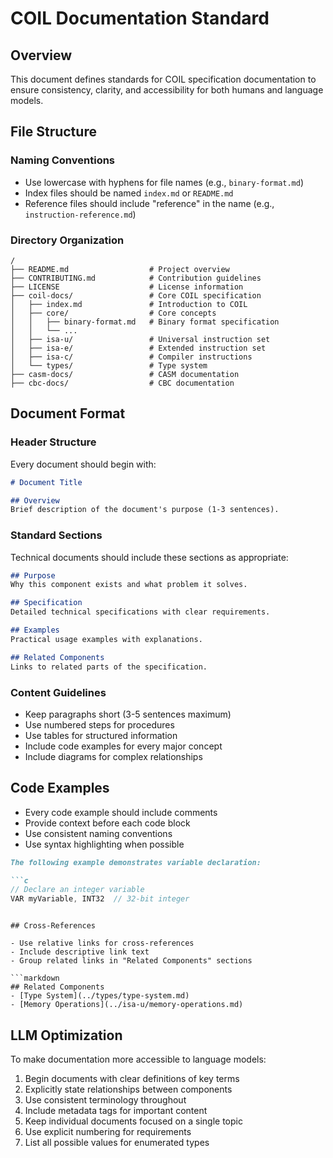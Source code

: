 # COIL Documentation Standard

## Overview

This document defines standards for COIL specification documentation to ensure consistency, clarity, and accessibility for both humans and language models.

## File Structure

### Naming Conventions
- Use lowercase with hyphens for file names (e.g., `binary-format.md`)
- Index files should be named `index.md` or `README.md`
- Reference files should include "reference" in the name (e.g., `instruction-reference.md`)

### Directory Organization
```
/
├── README.md                  # Project overview
├── CONTRIBUTING.md            # Contribution guidelines
├── LICENSE                    # License information
├── coil-docs/                 # Core COIL specification
│   ├── index.md               # Introduction to COIL
│   ├── core/                  # Core concepts
│   │   ├── binary-format.md   # Binary format specification
│   │   └── ...
│   ├── isa-u/                 # Universal instruction set
│   ├── isa-e/                 # Extended instruction set
│   ├── isa-c/                 # Compiler instructions
│   └── types/                 # Type system
├── casm-docs/                 # CASM documentation
├── cbc-docs/                  # CBC documentation
```

## Document Format

### Header Structure
Every document should begin with:

```markdown
# Document Title

## Overview
Brief description of the document's purpose (1-3 sentences).
```

### Standard Sections
Technical documents should include these sections as appropriate:

```markdown
## Purpose
Why this component exists and what problem it solves.

## Specification
Detailed technical specifications with clear requirements.

## Examples
Practical usage examples with explanations.

## Related Components
Links to related parts of the specification.
```

### Content Guidelines
- Keep paragraphs short (3-5 sentences maximum)
- Use numbered steps for procedures
- Use tables for structured information
- Include code examples for every major concept
- Include diagrams for complex relationships

## Code Examples

- Every code example should include comments
- Provide context before each code block
- Use consistent naming conventions
- Use syntax highlighting when possible

```markdown
The following example demonstrates variable declaration:

```c
// Declare an integer variable
VAR myVariable, INT32  // 32-bit integer
```
```

## Cross-References

- Use relative links for cross-references
- Include descriptive link text
- Group related links in "Related Components" sections

```markdown
## Related Components
- [Type System](../types/type-system.md)
- [Memory Operations](../isa-u/memory-operations.md)
```

## LLM Optimization

To make documentation more accessible to language models:

1. Begin documents with clear definitions of key terms
2. Explicitly state relationships between components
3. Use consistent terminology throughout
4. Include metadata tags for important content
5. Keep individual documents focused on a single topic
6. Use explicit numbering for requirements
7. List all possible values for enumerated types
